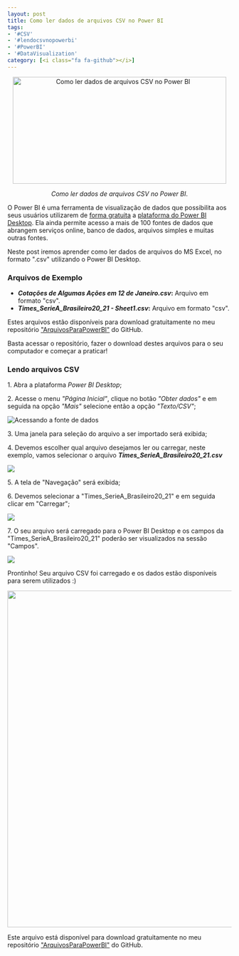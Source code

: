 ```yaml
---
layout: post
title: Como ler dados de arquivos CSV no Power BI
tags:
- '#CSV'
- '#lendocsvnopowerbi'
- '#PowerBI'
- '#DataVisualization'
category: [<i class="fa fa-github"></i>]
---
```


<div style="text-align:center">
<p><img src="https://raw.githubusercontent.com/mateusbtlopes/mateusbtlopes.github.io/master/_posts/img/LendoCSV1.png" alt="Como ler dados de arquivos CSV no Power BI" height="240" width="480"/></p>
</div>

<div style="text-align:center">
<p><i>Como ler dados de arquivos CSV no Power BI</i>.</p>
</div>

<p>O Power BI é uma ferramenta de visualização de dados que possibilita aos seus usuários utilizarem de <a href="https://mateusbtlopes.github.io/descubra-quanto-custa-o-power-bi-para-voc%C3%AA-ou-sua-empresa" target="_blank">forma gratuita</a> a <a href="https://mateusbtlopes.github.io/conheca-as-plataformas-do-power-bi" target="_blank">plataforma do Power BI Desktop</a>. Ela ainda permite acesso a mais de 100 fontes de dados que abrangem serviços online, banco de dados, arquivos simples e muitas outras fontes. </p>

<p>Neste post iremos aprender como ler dados de arquivos do MS Excel, no formato ".csv" utilizando o Power BI Desktop.</p>

<h3 id="heading3">Arquivos de Exemplo</h3>

<ul>
<li><strong><i>Cotações de Algumas Ações em 12 de Janeiro.csv</i>:</strong> Arquivo em formato "csv".</li>
<li><strong><i>Times_SerieA_Brasileiro20_21 - Sheet1.csv</i>:</strong> Arquivo em formato "csv".</li>
</ul>

<p>Estes arquivos estão disponíveis para download gratuitamente no meu repositório <a href="https://github.com/mateusbtlopes/ArquivosParaPowerBI" target="_blank">"ArquivosParaPowerBI"</a> do GitHub.</p>

<p>Basta acessar o repositório, fazer o download destes arquivos para o seu computador e começar a praticar!</p>

<h3 id="heading3">Lendo arquivos CSV</h3>

<p>1. Abra a plataforma <i>Power BI Desktop</i>;</p>

<p>2. Acesse o menu <i>"Página Inicial"</i>, clique no botão <i>"Obter dados"</i> e em seguida na opção <i>"Mais"</i> selecione então a opção <i>"Texto/CSV"</i>;</p>

<p><img src="https://raw.githubusercontent.com/mateusbtlopes/mateusbtlopes.github.io/master/_posts/img/LendoCSV2.png" alt="Acessando a fonte de dados" /></p>

<p>3. Uma janela para seleção do arquivo a ser importado será exibida;</p>

<p>4. Devemos escolher qual arquivo desejamos ler ou carregar, neste exemplo, vamos selecionar o arquivo <i><strong>Times_SerieA_Brasileiro20_21.csv</strong></i></p>

<p><img src="https://raw.githubusercontent.com/mateusbtlopes/mateusbtlopes.github.io/master/_posts/img/LendoCSV3.png"</p>

<p>5. A tela de "Navegação" será exibida;</p>

<p>6. Devemos selecionar a "Times_SerieA_Brasileiro20_21" e em seguida clicar em "Carregar";</p>

<p><img src="https://raw.githubusercontent.com/mateusbtlopes/mateusbtlopes.github.io/master/_posts/img/LendoCSV4.png"</p>

<p>7. O seu arquivo será carregado para o Power BI Desktop e os campos da "Times_SerieA_Brasileiro20_21" poderão ser visualizados na sessão "Campos".</p>

<p><img src="https://raw.githubusercontent.com/mateusbtlopes/mateusbtlopes.github.io/master/_posts/img/LendoCSV5.png"</p>

<p>Prontinho! Seu arquivo CSV foi carregado e os dados estão disponíveis para serem utilizados :)</p>

<p><img src="https://raw.githubusercontent.com/mateusbtlopes/mateusbtlopes.github.io/master/_posts/img/LendoCSV6.png" height="756" width="828"/></p>

<p>Este arquivo está disponível para download gratuitamente no meu repositório <a href="https://github.com/mateusbtlopes/ArquivosParaPowerBI/CSV" target="_blank">"ArquivosParaPowerBI"</a> do GitHub.</p>